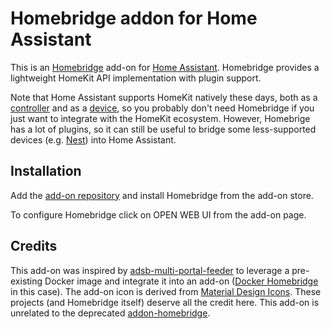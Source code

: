# Homebridge addon for Home Assistant

This is an [Homebridge](https://homebridge.io) add-on for [Home Assistant](https://www.home-assistant.io). Homebridge provides a lightweight HomeKit API implementation with plugin support.

Note that Home Assistant supports HomeKit natively these days, both as a [controller](https://www.home-assistant.io/integrations/homekit_controller/) and as a [device](https://www.home-assistant.io/integrations/homekit/), so you probably don't need Homebridge if you just want to integrate with the HomeKit ecosystem. However, Homebrige has a lot of plugins, so it can still be useful to bridge some less-supported devices (e.g. [Nest](https://github.com/chrisjshull/homebridge-nest)) into Home Assistant.

## Installation
Add the [add-on repository](https://github.com/muratcorlu/hassio-addons) and install Homebridge from the add-on store.

To configure Homebridge click on OPEN WEB UI from the add-on page.

## Credits
This add-on was inspired by [adsb-multi-portal-feeder](https://github.com/MaxWinterstein/homeassistant-addons/tree/main/adsb-multi-portal-feeder) to leverage a pre-existing Docker image and integrate it into an add-on ([Docker Homebridge](https://github.com/oznu/docker-homebridge) in this case). The add-on icon is derived from [Material Design Icons](https://materialdesignicons.com/icon/home-automation). These projects (and Homebridge itself) deserve all the credit here. This add-on is unrelated to the deprecated [addon-homebridge](https://github.com/hassio-addons/addon-homebridge).
